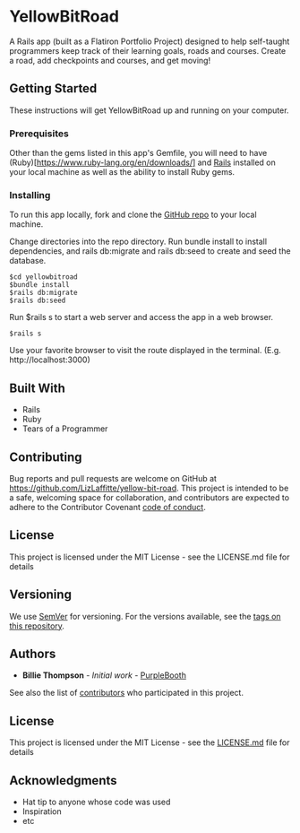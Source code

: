# YellowBitRoad

A Rails app (built as a Flatiron Portfolio Project) designed to help self-taught programmers keep track of their learning goals, roads and courses. Create a road, add checkpoints and courses, and get moving!

## Getting Started

These instructions will get YellowBitRoad up and running on your computer.

### Prerequisites

Other than the gems listed in this app's Gemfile, you will need to have (Ruby)[https://www.ruby-lang.org/en/downloads/] and [Rails](https://guides.rubyonrails.org/v5.0/getting_started.html) installed on your local machine as well as the ability to install Ruby gems.

### Installing

To run this app locally, fork and clone the [GitHub repo](https://github.com/LizLaffitte/yellow-bit-road) to your local machine. 

Change directories into the repo directory. Run bundle install to install dependencies, and rails db:migrate and rails db:seed to create and seed the database. 
```
$cd yellowbitroad 
$bundle install
$rails db:migrate
$rails db:seed
```

Run $rails s to start a web server and access the app in a web browser. 
```
$rails s
```

Use your favorite browser to visit the route displayed in the terminal. (E.g. http://localhost:3000)

## Built With

* Rails
* Ruby 
* Tears of a Programmer

## Contributing

Bug reports and pull requests are welcome on GitHub at https://github.com/LizLaffitte/yellow-bit-road. This project is intended to be a safe, welcoming space for collaboration, and contributors are expected to adhere to the Contributor Covenant [code of conduct](https://github.com/LizLaffitte/yellow-bit-road/code_of_conduct.md).


## License
This project is licensed under the MIT License - see the LICENSE.md file for details

## Versioning

We use [SemVer](http://semver.org/) for versioning. For the versions available, see the [tags on this repository](https://github.com/your/project/tags). 

## Authors

* **Billie Thompson** - *Initial work* - [PurpleBooth](https://github.com/PurpleBooth)

See also the list of [contributors](https://github.com/your/project/contributors) who participated in this project.

## License

This project is licensed under the MIT License - see the [LICENSE.md](LICENSE.md) file for details

## Acknowledgments

* Hat tip to anyone whose code was used
* Inspiration
* etc
